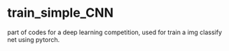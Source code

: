 # train_simple_CNN
part of codes for a deep learning competition, used for train a img classify net using pytorch.
